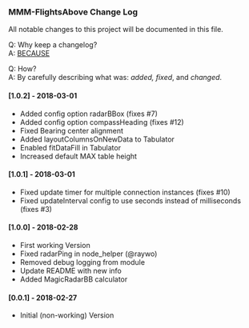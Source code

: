### MMM-FlightsAbove Change Log

All notable changes to this project will be documented in this file.

Q: Why keep a changelog?  
A: [BECAUSE](http://keepachangelog.com/en/1.0.0/)

Q: How?  
A: By carefully describing what was: *added, fixed*, and *changed*.



#### [1.0.2] - 2018-03-01

- Added config option radarBBox (fixes #7)
- Added config option compassHeading (fixes #12)
- Fixed Bearing center alignment
- Added layoutColumnsOnNewData to Tabulator
- Enabled fitDataFill in Tabulator
- Increased default MAX table height


#### [1.0.1] - 2018-03-01

- Fixed update timer for multiple connection instances (fixes #10)
- Fixed updateInterval config to use seconds instead of milliseconds (fixes #3)

#### [1.0.0] - 2018-02-28

- First working Version
- Fixed radarPing in node_helper (@raywo)
- Removed debug logging from module
- Update README with new info
- Added MagicRadarBB calculator


#### [0.0.1] - 2018-02-27

- Initial (non-working) Version
